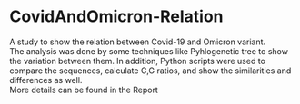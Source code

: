 # CovidAndOmicron-Relation

A study to show the relation between Covid-19 and Omicron variant. <br/>
The analysis was done by some techniques like Pyhlogenetic tree to show the variation between them. In addition,
Python scripts were used to compare the sequences, calculate C,G ratios, and show the similarities and differences as well. <br/>
More details can be found in the Report
